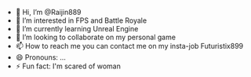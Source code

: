 - 👋 Hi, I’m @Raijin889
- 👀 I’m interested in FPS and Battle Royale
- 🌱 I’m currently learning Unreal Engine
- 💞️ I’m looking to collaborate on my personal game
- 📫 How to reach me you can contact me on my insta-job Futuristix899
- 😄 Pronouns: ...
- ⚡ Fun fact: I'm scared of woman

<!---
Raijin889/Raijin889 is a ✨ special ✨ repository because its `README.md` (this file) appears on your GitHub profile.
You can click the Preview link to take a look at your changes.
--->
